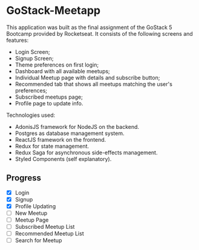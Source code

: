# GoStack-Meetapp

This application was built as the final assignment of the GoStack 5 Bootcamp provided by Rocketseat. It consists of the following screens and features:

* Login Screen;
* Signup Screen;
* Theme preferences on first login;
* Dashboard with all available meetups;
* Individual Meetup page with details and subscribe button;
* Recommended tab that shows all meetups matching the user's preferences;
* Subscribed meetups page;
* Profile page to update info.

Technologies used: 
* AdonisJS framework for NodeJS on the backend.
* Postgres as database management system.
* ReactJS framework on the frontend.
* Redux for state management.
* Redux Saga for asynchronous side-effects management.
* Styled Components (self explanatory).

## Progress
- [x] Login
- [x] Signup
- [x] Profile Updating
- [ ] New Meetup
- [ ] Meetup Page
- [ ] Subscribed Meetup List
- [ ] Recommended Meetup List
- [ ] Search for Meetup
